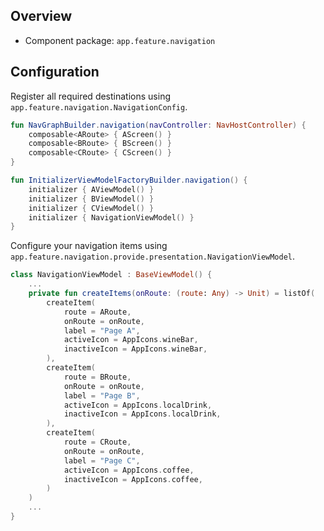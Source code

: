 ## Overview

- Component package: `app.feature.navigation`

## Configuration

Register all required destinations using `app.feature.navigation.NavigationConfig`.

```kotlin
fun NavGraphBuilder.navigation(navController: NavHostController) {
    composable<ARoute> { AScreen() }
    composable<BRoute> { BScreen() }
    composable<CRoute> { CScreen() }
}

fun InitializerViewModelFactoryBuilder.navigation() {
    initializer { AViewModel() }
    initializer { BViewModel() }
    initializer { CViewModel() }
    initializer { NavigationViewModel() }
}
```

Configure your navigation items using `app.feature.navigation.provide.presentation.NavigationViewModel`.

```kotlin
class NavigationViewModel : BaseViewModel() {
    ...
    private fun createItems(onRoute: (route: Any) -> Unit) = listOf(
        createItem(
            route = ARoute,
            onRoute = onRoute,
            label = "Page A",
            activeIcon = AppIcons.wineBar,
            inactiveIcon = AppIcons.wineBar,
        ),
        createItem(
            route = BRoute,
            onRoute = onRoute,
            label = "Page B",
            activeIcon = AppIcons.localDrink,
            inactiveIcon = AppIcons.localDrink,
        ),
        createItem(
            route = CRoute,
            onRoute = onRoute,
            label = "Page C",
            activeIcon = AppIcons.coffee,
            inactiveIcon = AppIcons.coffee,
        )
    )
    ...
}
```